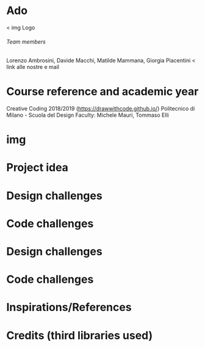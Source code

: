 # Ado
< img Logo
###### Team members
Lorenzo Ambrosini, Davide Macchi, Matilde Mammana, Giorgia Piacentini
< link alle nostre e mail
# Course reference and academic year
Creative Coding 2018/2019 (https://drawwithcode.github.io/)
Politecnico di Milano - Scuola del Design
Faculty: Michele Mauri, Tommaso Elli
# img
# Project idea
# Design challenges
# Code challenges
# Design challenges
# Code challenges
# Inspirations/References
# Credits (third libraries used)


